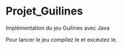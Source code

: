 # Projet_Guilines
Implémentation du jeu Guilines avec Java

Pour lancer le jeu compilez le et excéutez le.
